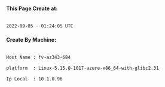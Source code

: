 
   
#### This Page Create at:

```bash

2022-09-05 - 01:24:05 UTC

```

#### Create By Machine:

```bash

Host Name : fv-az343-684

platform  : Linux-5.15.0-1017-azure-x86_64-with-glibc2.31

Ip Local  : 10.1.0.96

```

